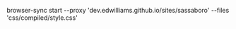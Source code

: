 browser-sync start --proxy 'dev.edwilliams.github.io/sites/sassaboro' --files 'css/compiled/style.css'